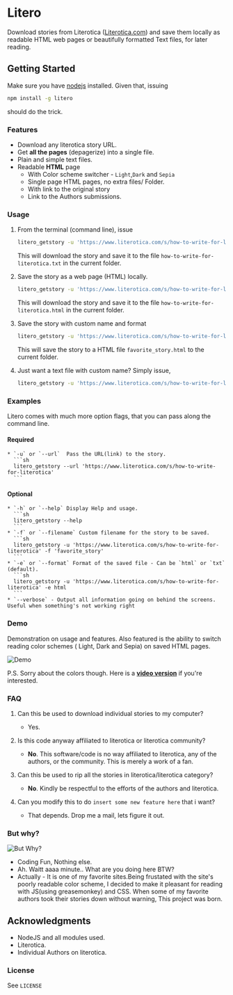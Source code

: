 # Litero

Download stories from Literotica ([Literotica.com](http://literotica.com)) and save them locally as readable HTML web pages or beautifully formatted Text files, for later reading.


## Getting Started

Make sure you have [nodejs](http://nodejs.org) installed. Given that, issuing 

```sh
npm install -g litero
```

should do the trick.


### Features

* Download any literotica story URL.
* Get **all the pages** (depagerize) into a single file.
* Plain and simple text files.
* Readable **HTML** page
    * With Color scheme switcher - `Light`,`Dark` and `Sepia`
    * Single page HTML pages, no extra files/ Folder.
    * With link to the original story
    * Link to the Authors submissions.

### Usage

1. From the terminal (command line), issue

    ```sh
    litero_getstory -u 'https://www.literotica.com/s/how-to-write-for-literotica'

    ```

    This will download the story and save it to the file `how-to-write-for-literotica.txt` in the current folder.
    
2. Save the story as a web page (HTML) locally.

    ```sh
    litero_getstory -u 'https://www.literotica.com/s/how-to-write-for-literotica' -e html
    ```
    This will download the story and save it to the file `how-to-write-for-literotica.html` in the current folder. 
    
3. Save the story with custom name and format 

    ```sh
    litero_getstory -u 'https://www.literotica.com/s/how-to-write-for-literotica' -f 'favorite_story' -e html
    ```
    
    This will save the story to a HTML file `favorite_story.html` to the current folder.

4. Just want a text file with custom name? Simply issue,
    
    ```sh
    litero_getstory -u 'https://www.literotica.com/s/how-to-write-for-literotica' -f 'favorite_story' -e txt
    ```


### Examples

Litero comes with much more option flags, that you can pass along the command line.

#### Required
    * `-u` or `--url`  Pass the URL(link) to the story.
      ```sh
      litero_getstory --url 'https://www.literotica.com/s/how-to-write-for-literotica'
      ```
#### Optional
    * `-h` or `--help` Display Help and usage.
      ```sh
      litero_getstory --help
      ```
    * `-f` or `--filename` Custom filename for the story to be saved.
      ```sh
      litero_getstory -u 'https://www.literotica.com/s/how-to-write-for-literotica' -f 'favorite_story'
      ```
    * `-e` or `--format` Format of the saved file - Can be `html` or `txt` (default).
      ```sh
      litero_getstory -u 'https://www.literotica.com/s/how-to-write-for-literotica' -e html
      ```
    * `--verbose` - Output all information going on behind the screens. Useful when something's not working right


### Demo

Demonstration on usage and features. Also featured is the ability to switch reading color schemes ( Light, Dark and Sepia) on saved HTML pages.

![Demo](http://i.giphy.com/l46Cu0MKWI31MOMKc.gif)

P.S. Sorry about the colors though. Here is a **[video version](https://youtu.be/V1fnzfrxAxw)** if you're interested.


### FAQ

1. Can this be used to download individual stories to my computer?
    * Yes.

2. Is this code anyway affiliated to literotica or literotica community?
   * **No**. This software/code is no way affiliated to literotica, any of the authors, or the community. This is merely a work of a fan.

3. Can this be used to rip all the stories in literotica/literotica category? 
    * **No**. Kindly be respectful to the efforts of the authors and literotica.

4. Can you modify this to do `insert some new feature here` that i want?
    * That depends. Drop me a mail, lets figure it out.


### But why?

![But Why?](http://www.reactiongifs.com/r/but-why.gif)

* Coding Fun, Nothing else. 
* Ah. Waitt aaaa minute.. What are you doing here BTW? 
* Actually - It is one of my favorite sites.Being frustated with the site's poorly readable color scheme, I decided to make it pleasant for reading with JS(using greasemonkey) and CSS. When some of my favorite authors took their stories down without warning, This project was born. 


## Acknowledgments

* NodeJS and all modules used.
* Literotica.
* Individual Authors on literotica.


### License

See `LICENSE`

